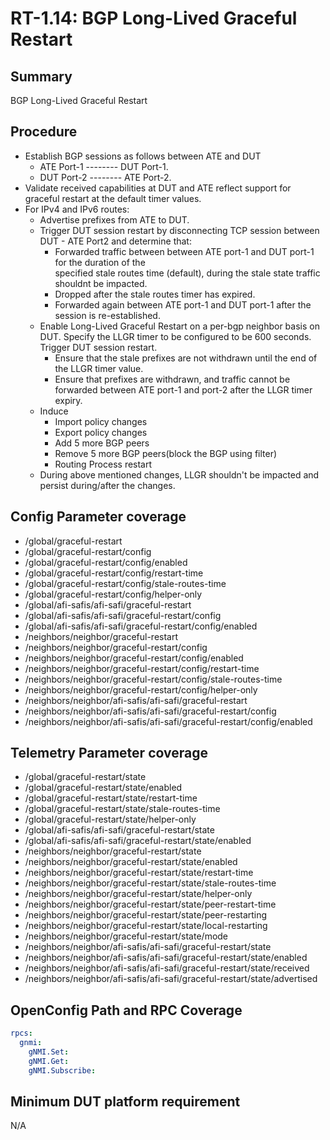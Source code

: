# RT-1.14: BGP Long-Lived Graceful Restart

## Summary

BGP Long-Lived Graceful Restart

## Procedure

*   Establish BGP sessions as follows between ATE and DUT
    *   ATE  Port-1  --------  DUT  Port-1. 
    *   DUT  Port-2  --------  ATE  Port-2.
*   Validate received capabilities at DUT and ATE reflect support for graceful restart at the default 
    timer values.
*   For IPv4 and IPv6 routes:
    *   Advertise prefixes from ATE to DUT. 
    *   Trigger DUT session restart by disconnecting TCP session between DUT - ATE Port2 and determine that:
        *   Forwarded traffic between between ATE port-1 and DUT port-1 for the duration of the  
            specified stale routes time (default), during the stale state traffic shouldnt be impacted. 
        *   Dropped after the stale routes timer has expired.
        *   Forwarded again between ATE port-1 and DUT port-1 after the session is re-established. 
    *   Enable Long-Lived Graceful Restart on a per-bgp neighbor basis on DUT. 
        Specify the LLGR timer to be configured to be 600 seconds. Trigger DUT session restart.  
        *   Ensure that the stale prefixes are not withdrawn until the end of the LLGR timer value. 
        *   Ensure that prefixes are withdrawn, and traffic cannot be forwarded between ATE port-1 
            and port-2 after the LLGR timer expiry. 
    *   Induce
        *   Import policy changes 
        *   Export policy changes 
        *   Add 5 more BGP peers 
        *   Remove 5 more BGP peers(block the BGP using filter) 
        *   Routing Process restart 
    *   During above mentioned changes, LLGR shouldn't be impacted and persist during/after the 
        changes.

## Config Parameter coverage

*   /global/graceful-restart
*   /global/graceful-restart/config 
*   /global/graceful-restart/config/enabled 
*   /global/graceful-restart/config/restart-time 
*   /global/graceful-restart/config/stale-routes-time 
*   /global/graceful-restart/config/helper-only 
*   /global/afi-safis/afi-safi/graceful-restart 
*   /global/afi-safis/afi-safi/graceful-restart/config 
*   /global/afi-safis/afi-safi/graceful-restart/config/enabled 
*   /neighbors/neighbor/graceful-restart 
*   /neighbors/neighbor/graceful-restart/config 
*   /neighbors/neighbor/graceful-restart/config/enabled 
*   /neighbors/neighbor/graceful-restart/config/restart-time 
*   /neighbors/neighbor/graceful-restart/config/stale-routes-time 
*   /neighbors/neighbor/graceful-restart/config/helper-only 
*   /neighbors/neighbor/afi-safis/afi-safi/graceful-restart 
*   /neighbors/neighbor/afi-safis/afi-safi/graceful-restart/config 
*   /neighbors/neighbor/afi-safis/afi-safi/graceful-restart/config/enabled 

## Telemetry Parameter coverage

*   /global/graceful-restart/state 
*   /global/graceful-restart/state/enabled 
*   /global/graceful-restart/state/restart-time 
*   /global/graceful-restart/state/stale-routes-time 
*   /global/graceful-restart/state/helper-only 
*   /global/afi-safis/afi-safi/graceful-restart/state 
*   /global/afi-safis/afi-safi/graceful-restart/state/enabled 
*   /neighbors/neighbor/graceful-restart/state 
*   /neighbors/neighbor/graceful-restart/state/enabled 
*   /neighbors/neighbor/graceful-restart/state/restart-time 
*   /neighbors/neighbor/graceful-restart/state/stale-routes-time 
*   /neighbors/neighbor/graceful-restart/state/helper-only 
*   /neighbors/neighbor/graceful-restart/state/peer-restart-time 
*   /neighbors/neighbor/graceful-restart/state/peer-restarting 
*   /neighbors/neighbor/graceful-restart/state/local-restarting 
*   /neighbors/neighbor/graceful-restart/state/mode 
*   /neighbors/neighbor/afi-safis/afi-safi/graceful-restart/state 
*   /neighbors/neighbor/afi-safis/afi-safi/graceful-restart/state/enabled 
*   /neighbors/neighbor/afi-safis/afi-safi/graceful-restart/state/received 
*   /neighbors/neighbor/afi-safis/afi-safi/graceful-restart/state/advertised 

## OpenConfig Path and RPC Coverage

```yaml
rpcs:
  gnmi:
    gNMI.Set:
    gNMI.Get:
    gNMI.Subscribe:
```

## Minimum DUT platform requirement

N/A
